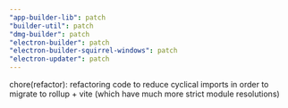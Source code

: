 ```yaml
---
"app-builder-lib": patch
"builder-util": patch
"dmg-builder": patch
"electron-builder": patch
"electron-builder-squirrel-windows": patch
"electron-updater": patch
---
```


chore(refactor): refactoring code to reduce cyclical imports in order to migrate to rollup + vite (which have much more strict module resolutions)
